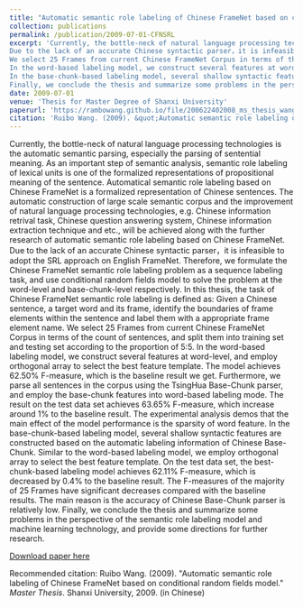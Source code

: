 ```yaml
---
title: "Automatic semantic role labeling of Chinese FrameNet based on conditional random fields model (in Chinese)"
collection: publications
permalink: /publication/2009-07-01-CFNSRL
excerpt: 'Currently, the bottle-neck of natural language processing technologies is the automatic semantic parsing, especially the parsing of sentential meaning. As an important step of semantic analysis, semantic role labeling of lexical units is one of  the formalized representations of propositional meaning of the sentence. Automatical semantic role labeling based on Chinese FrameNet is a formalized representation of Chinese sentences. The automatic construction of large scale semantic corpus and the improvement of natural language processing technologies, e.g. Chinese information retrival task, Chinese question answering system, Chinese information extraction technique and etc., will be achieved along with the further research of automatic semantic role labeling based on Chinese FrameNet.
Due to the lack of an accurate Chinese syntactic parser，it is infeasible to adopt the SRL approach on English FrameNet. Therefore, we formulate the Chinese FrameNet semantic role labeling problem as a sequence labeling task, and use conditional random fields model to solve the problem at the word-level and base-chunk-level respectively. In this thesis, the task of Chinese FrameNet semantic role labeling is defined as: Given a Chinese sentence, a target word and its frame, identify the boundaries of frame elements within the sentence and label them with a appropriate frame element name.
We select 25 Frames from current Chinese FrameNet Corpus in terms of the count of sentences, and split them into training set and testing set according to the proportion of 5:5. 
In the word-based labeling model, we construct several features at word-level, and employ orthogonal array to select the best feature template. The model achieves 62.50% F-measure, which is the baseline result we get. Furthermore, we parse all sentences in the corpus using the TsingHua Base-Chunk parser, and employ the base-chunk features into word-based labeling mode. The result on the test data set achieves 63.65% F-measure, which increase around 1% to the baseline result. The experimental analysis demos that the main effect of the model performance is the sparsity of word feature.
In the base-chunk-based labeling model, several shallow syntactic features are constructed based on the automatic labeling information of Chinese Base-Chunk. Similar to the word-based labeling model, we employ orthogonal array to select the best feature template. On the test data set, the best-chunk-based labeling model achieves 62.11% F-measure, which is decreased by 0.4% to the baseline result. The F-measures of the majority of 25 Frames have significant decreases compared with the baseline results. The main reason is the accuracy of Chinese Base-Chunk parser is relatively low. 
Finally, we conclude the thesis and summarize some problems in the perspective of the semantic role labeling model and machine learning technology, and provide some directions for further research.'
date: 2009-07-01
venue: 'Thesis for Master Degree of Shanxi University'
paperurl: 'https://rambowang.github.io/file/200622402008_ms_thesis_wangrb.pdf'
citation: 'Ruibo Wang. (2009). &quot;Automatic semantic role labeling of Chinese FrameNet based on conditional random fields model.&quot; <i>Master Thesis</i>. Shanxi University, 2009. (in Chinese)' 
---
```


Currently, the bottle-neck of natural language processing technologies is the automatic semantic parsing, especially the parsing of sentential meaning. As an important step of semantic analysis, semantic role labeling of lexical units is one of  the formalized representations of propositional meaning of the sentence. Automatical semantic role labeling based on Chinese FrameNet is a formalized representation of Chinese sentences. The automatic construction of large scale semantic corpus and the improvement of natural language processing technologies, e.g. Chinese information retrival task, Chinese question answering system, Chinese information extraction technique and etc., will be achieved along with the further research of automatic semantic role labeling based on Chinese FrameNet.
Due to the lack of an accurate Chinese syntactic parser，it is infeasible to adopt the SRL approach on English FrameNet. Therefore, we formulate the Chinese FrameNet semantic role labeling problem as a sequence labeling task, and use conditional random fields model to solve the problem at the word-level and base-chunk-level respectively. In this thesis, the task of Chinese FrameNet semantic role labeling is defined as: Given a Chinese sentence, a target word and its frame, identify the boundaries of frame elements within the sentence and label them with a appropriate frame element name.
We select 25 Frames from current Chinese FrameNet Corpus in terms of the count of sentences, and split them into training set and testing set according to the proportion of 5:5. 
In the word-based labeling model, we construct several features at word-level, and employ orthogonal array to select the best feature template. The model achieves 62.50% F-measure, which is the baseline result we get. Furthermore, we parse all sentences in the corpus using the TsingHua Base-Chunk parser, and employ the base-chunk features into word-based labeling mode. The result on the test data set achieves 63.65% F-measure, which increase around 1% to the baseline result. The experimental analysis demos that the main effect of the model performance is the sparsity of word feature.
In the base-chunk-based labeling model, several shallow syntactic features are constructed based on the automatic labeling information of Chinese Base-Chunk. Similar to the word-based labeling model, we employ orthogonal array to select the best feature template. On the test data set, the best-chunk-based labeling model achieves 62.11% F-measure, which is decreased by 0.4% to the baseline result. The F-measures of the majority of 25 Frames have significant decreases compared with the baseline results. The main reason is the accuracy of Chinese Base-Chunk parser is relatively low. 
Finally, we conclude the thesis and summarize some problems in the perspective of the semantic role labeling model and machine learning technology, and provide some directions for further research.

[Download paper here](https://rambowang.github.io/file/200622402008_ms_thesis_wangrb.pdf)

Recommended citation: Ruibo Wang. (2009). &quot;Automatic semantic role labeling of Chinese FrameNet based on conditional random fields model.&quot; <i>Master Thesis</i>. Shanxi University, 2009. (in Chinese)



























